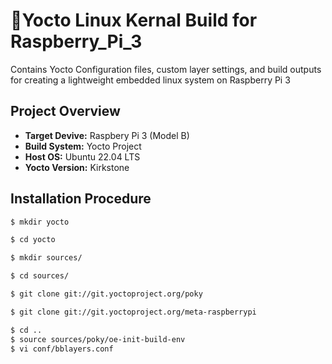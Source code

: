 # 🐧Yocto Linux Kernal Build for Raspberry_Pi_3
Contains Yocto Configuration files, custom layer settings, and build outputs for creating a lightweight embedded linux system on Raspberry Pi 3

## Project Overview
* **Target Devive:** Raspbery Pi 3 (Model B)
* **Build System:** Yocto Project
* **Host OS:** Ubuntu 22.04 LTS
* **Yocto Version:** Kirkstone
## Installation Procedure
```sh
$ mkdir yocto

$ cd yocto

$ mkdir sources/

$ cd sources/

$ git clone git://git.yoctoproject.org/poky

$ git clone git://git.yoctoproject.org/meta-raspberrypi

$ cd ..
$ source sources/poky/oe-init-build-env
$ vi conf/bblayers.conf

